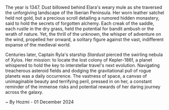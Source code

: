 
The year is 1347.  Dust billowed behind Elara's weary mule as she traversed the unforgiving landscape of the Iberian Peninsula.  Her worn leather satchel held not gold, but a precious scroll detailing a rumored hidden monastery, said to hold the secrets of forgotten alchemy.  Each creak of the saddle, each rustle in the dry grass, held the potential for bandit ambush or the wrath of nature.  Yet, the thrill of the unknown, the whisper of adventure on the wind, propelled her onward, a solitary figure against the vast, indifferent expanse of the medieval world.


Centuries later, Captain Ryla's starship *Stardust* pierced the swirling nebula of Xylos. Her mission: to locate the lost colony of Kepler-186f, a planet whispered to hold the key to interstellar travel's next evolution.  Navigating treacherous asteroid fields and dodging the gravitational pull of rogue planets was a daily occurrence.  The vastness of space, a canvas of unimaginable beauty and terrifying peril, pressed in on her, a constant reminder of the immense risks and potential rewards of her daring journey across the galaxy.

~ By Hozmi - 01 December 2024
